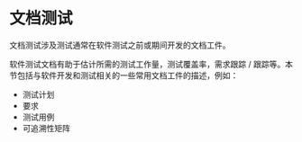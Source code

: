 # 文档测试

文档测试涉及测试通常在软件测试之前或期间开发的文档工件。

软件测试文档有助于估计所需的测试工作量，测试覆盖率，需求跟踪 / 跟踪等。本节包括与软件开发和测试相关的一些常用文档工件的描述，例如：

* 测试计划
* 要求
* 测试用例
* 可追溯性矩阵
